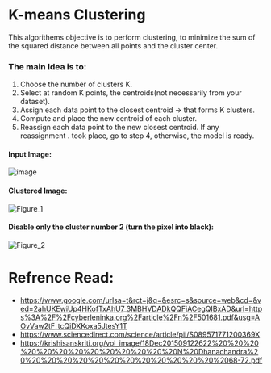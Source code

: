 # K-means Clustering

This algorithems objective is to perform clustering, to minimize the sum of the squared distance between all points and the cluster center.

### The main Idea is to:

1. Choose the number of clusters K.
2. Select at random K points, the centroids(not necessarily from your dataset).
3. Assign each data point to the closest centroid → that forms K clusters.
4. Compute and place the new centroid of each cluster.
5. Reassign each data point to the new closest centroid. If any reassignment . took place, go to step 4, otherwise, the model is ready.


#### Input Image:
![image](https://user-images.githubusercontent.com/30102047/126491396-7c807a34-13c0-40f9-91cc-94d8a91bcd6a.jpg)


#### Clustered Image:
![Figure_1](https://user-images.githubusercontent.com/30102047/126491458-64f66e9e-06d9-45c9-8676-bb20de4b5958.png)


#### Disable only the cluster number 2 (turn the pixel into black):
![Figure_2](https://user-images.githubusercontent.com/30102047/126491539-dbd6cccd-ddca-48ae-bbe2-8f2fadfdb1e5.png)





# Refrence Read:
* https://www.google.com/urlsa=t&rct=j&q=&esrc=s&source=web&cd=&ved=2ahUKEwiUp4HKofTxAhU7_3MBHVDADkQQFjACegQIBxAD&url=https%3A%2F%2Fcyberleninka.org%2Farticle%2Fn%2F501681.pdf&usg=AOvVaw2tF_tcQiDXKoxa5JtesY1T
* https://www.sciencedirect.com/science/article/pii/S089571771200369X
* https://krishisanskriti.org/vol_image/18Dec201509122622%20%20%20%20%20%20%20%20%20%20%20%20%20N%20Dhanachandra%20%20%20%20%20%20%20%20%20%20%20%20%20%2068-72.pdf
